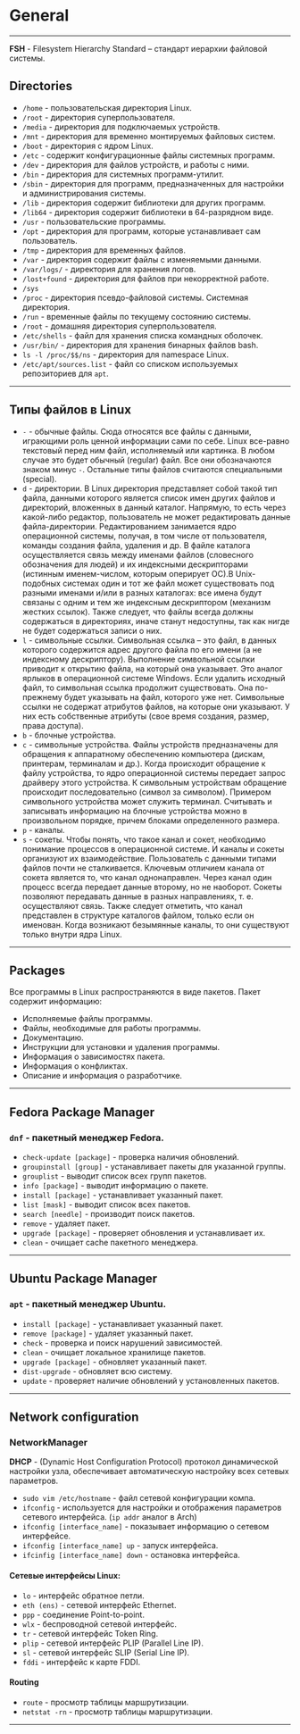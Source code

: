 # General
***

**FSH** - Filesystem Hierarchy Standard – стандарт иерархии файловой системы.
## Directories
- `/home` - пользовательская директория Linux.
- `/root` - директория суперпользователя.
- `/media` - директория для подключаемых устройств.
- `/mnt` - директория для временно монтируемых файловых систем.
- `/boot` - директория с ядром Linux.
- `/etc` - содержит конфигурационные файлы системных программ.
- `/dev` - директория для файлов устройств, и работы с ними.
- `/bin` - директория для системных программ-утилит. 
- `/sbin` - директория для программ, предназначенных для настройки и администрирования системы.
- `/lib` - директория содержит библиотеки для других программ.
- `/lib64` - директория содержит библиотеки в 64-разрядном виде.
- `/usr` - пользовательские программы.
- `/opt` - директория для программ, которые устанавливает сам пользователь.
- `/tmp` - директория для временных файлов.
- `/var` - директория содержит файлы с изменяемыми данными.
- `/var/logs/` - директория для хранения логов.
- `/lost+found` - директория для файлов при некорректной работе.
- `/sys`
- `/proc` - директория псевдо-файловой системы. Системная директория.
- `/run` - временные файлы по текущему состоянию системы.
- `/root` - домашняя директория суперпользователя.
- `/etc/shells` - файл для хранения списка командных оболочек.
- `/usr/bin/` - директория для хранения бинарных файлов bash.
- `ls -l /proc/$$/ns` - директория для namespace Linux.
- `/etc/apt/sources.list` - файл  со списком используемых репозиториев для `apt`.
***
## Типы файлов в Linux
- `-` - обычные файлы. Сюда относятся все файлы с данными, играющими роль ценной информации сами по себе. Linux все-равно текстовый перед ним файл, исполняемый или картинка. В любом случае это будет обычный (regular) файл. Все они обозначаются знаком минус `-`. Остальные типы файлов считаются специальными (special).
- `d` - директории. В Linux директория представляет собой такой тип файла, данными которого является список имен других файлов и директорий, вложенных в данный каталог. Напрямую, то есть через какой-либо редактор, пользователь не может редактировать данные файла-директории. Редактированием занимается ядро операционной системы, получая, в том числе от пользователя, команды создания файла, удаления и др. В файле каталога осуществляется связь между именами файлов (словесного обозначения для людей) и их индексными дескрипторами (истинным именем-числом, которым оперирует ОС).В Unix-подобных системах один и тот же файл может существовать под разными именами и/или в разных каталогах: все имена будут связаны с одним и тем же индексным дескриптором (механизм жестких ссылок). Также следует, что файлы всегда должны содержаться в директориях, иначе станут недоступны, так как нигде не будет содержаться записи о них.
- `l`  - символьные ссылки. Символьная ссылка – это файл, в данных которого содержится адрес другого файла по его имени (а не индексному дескриптору). Выполнение символьной ссылки приводит к открытию файла, на который она указывает. Это аналог ярлыков в операционной системе Windows. Если удалить исходный файл, то символьная ссылка продолжит существовать. Она по-прежнему будет указывать на файл, которого уже нет. Символьные ссылки не содержат атрибутов файлов, на которые они указывают. У них есть собственные атрибуты (свое время создания, размер, права доступа).
- `b` - блочные устройства.
- `c` - символьные устройства. Файлы устройств предназначены для обращения к аппаратному обеспечению компьютера (дискам, принтерам, терминалам и др.). Когда происходит обращение к файлу устройства, то ядро операционной системы передает запрос драйверу этого устройства. К символьным устройствам обращение происходит последовательно (символ за символом). Примером символьного устройства может служить терминал. Считывать и записывать информацию на блочные устройства можно в произвольном порядке, причем блоками определенного размера.
- `p` - каналы.
- `s` - сокеты. Чтобы понять, что такое канал и сокет, необходимо понимание процессов в операционной системе. И каналы и сокеты организуют их взаимодействие. Пользователь с данными типами файлов почти не сталкивается. Ключевым отличием канала от сокета является то, что канал однонаправлен. Через канал один процесс всегда передает данные второму, но не наоборот. Сокеты позволяют передавать данные в разных направлениях, т. е. осуществляют связь. Также следует отметить, что канал представлен в структуре каталогов файлом, только если он именован. Когда возникают безымянные каналы, то они существуют только внутри ядра Linux.
***
## Packages
Все программы в Linux распространяются в виде пакетов.
Пакет содержит информацию:
- Исполняемые файлы программы.
- Файлы, необходимые для работы программы.
- Документацию.
- Инструкции для установки и удаления программы.
- Информация о зависимостях пакета.
- Информация о конфликтах.
- Описание и информация о разработчике.
***
## Fedora Package Manager
### `dnf` - пакетный менеджер Fedora.
- `check-update [package]` - проверка наличия обновлений.
- `groupinstall [group]` - устанавливает пакеты для указанной группы.
- `grouplist` - выводит список всех групп пакетов.
- `info [package]` - выводит информацию о пакете.
- `install [package]` - устанавливает указанный пакет.
- `list [mask]` - выводит список всех пакетов.
- `search [needle]` - производит поиск пакетов.
- `remove` - удаляет пакет.
- `upgrade [package]` - проверяет обновления и устанавливает их.
- `clean` - очищает cache пакетного менеджера.
***
## Ubuntu Package Manager
### `apt` - пакетный менеджер Ubuntu.
- `install [package]` - устанавливает указанный пакет.
- `remove [package]` - удаляет указанный пакет.
- `check` - проверка и поиск нарушений зависимостей.
- `clean` - очищает локальное хранилище пакетов.
- `upgrade [package]` - обновляет указанный пакет.
- `dist-upgrade` - обновляет всю систему.
- `update` - проверяет наличие обновлений у установленных пакетов.
***
## Network configuration
### NetworkManager
**DHCP** - (Dynamic Host Configuration Protocol) протокол динамической настройки узла, обеспечивает автоматическую настройку всех сетевых параметров.
- `sudo vim /etc/hostname` - файл сетевой конфигурации компа.
- `ifconfig` - используется для настройки и отображения параметров сетевого интерфейса. (`ip addr` аналог в Arch)
- `ifconfig [interface_name]` - показывает информацию о сетевом интерфейсе.
- `ifconfig [interface_name] up` - запуск интерфейса.
- `ifcinfig [interface_name] down` - остановка интерфейса.
#### Сетевые интерфейсы Linux:
- `lo` - интерфейс обратное петли.
- `eth (ens)` - сетевой интерфейс Ethernet.
- `ppp` - соединение Point-to-point.
- `wlx` - беспроводной сетевой интерфейс.
- `tr` - сетевой интерфейс Token Ring.
- `plip` - сетевой интерфейс PLIP (Parallel Line IP).
- `sl` - сетевой интерфейс SLIP (Serial Line IP).
- `fddi` -  интерфейс к карте FDDI.
#### Routing
- `route` - просмотр таблицы маршрутизации.
- `netstat -rn` - просмотр таблицы маршрутизации.
***
